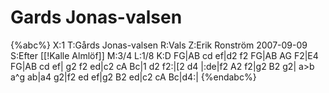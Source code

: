 # Gards Jonas-valsen

{%abc%}
X:1
T:Gårds Jonas-valsen
R:Vals
Z:Erik Ronström 2007-09-09
S:Efter [[!Kalle Almlöf]]
M:3/4
L:1/8
K:D
FG|AB cd ef|d2 f2 FG|AB AG F2|E4 FG|AB cd ef|
g2 f2 ed|c2 cA Bc|1 d2 f2:|[2 d4 |:de|f2 A2 f2|g2 B2 g2|
a>b a^g ab|a4 g2|f2 ed ef|g2 B2 ed|c2 cA Bc|d4:|
{%endabc%}



